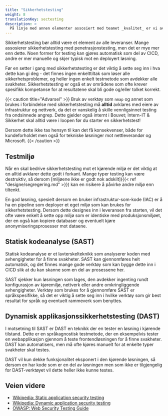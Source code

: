 ```yaml
---
title: "Sikkerhetstesting"
weight: 8
translationKey: sectesting
description: >
  På linje med annen elementer assosiert med teamet _kvalitet_ er vi avhengige av å kunne teste for å verifisere at vi har oppnådd målet. Sikkerhetstesting er et viktig ledd i dette, da vi gjennom testingen kan vise at leveransen ikke er sårbar for gitte angrepsmetoder.
---
```

Sikkerhetstesting bør alltid være et element av alle leveranser. Mange assosierer sikkerhetstesting med penetrasjonstesting, men det er mye mer enn dette. Noen former for testing kan gjøres automatisk som del av CICD, andre er mer manuelle og skjer typisk mot en deployert løsning. 

Før en setter i gang med sikkerhetstesting er det viktig å sette seg inn i hva dette kan gi deg - det finnes ingen enkelttiltak som løser alle sikkerhetsproblemer, og heller ingen enkelt testmetode som avdekker alle svakheter. Sikkerhetstesting er også et av områdene som ofte krever spesifikk kompetanse for at resultatene skal bli gode og/eller tolket korrekt. 

{{< caution title="Advarsel" >}}
Bruk av verktøy som `nmap` og annet som brukes i forbindelse med sikkerhetstesting må **alltid** avklares med eiere av infrastruktur og nettverk, da det er vanskelig å skille vennligsinnet testing fra ondsinnede angrep. Dette gjelder også internt i Bouvet; Intern-IT & Sikkerhet skal alltid være i loopen før du starter en sikkerhetstest! 

Dersom dette ikke tas hensyn til kan det få konsekvenser, både for kundeforholdet men også for tekniske løsninger mot nettleverandør og Microsoft. 
{{< /caution >}}

## Testmiljø
Når en skal bedrive sikkerhetstesting mot et kjørende miljø er det viktig at en alltid avklarer dette godt i forkant. Mange typer testing kan være destruktiv, så dersom [miljøene ikke er godt nok adskilt]({{< ref "designe/segregering.md" >}}) kan en risikere å påvirke andre miljø enn tiltenkt.

En god løsning, spesielt dersom en bruker infrastruktur-som-kode (IAC) er å ha en pipeline som deployer et eget miljø som kan brukes for sikkerhetstesting. Dersom dette designes inn i leveransen fra starten, vil det ofte være enkelt å sette opp miljø som er identiske med produksjonsmiljøet, der en også kan kopiere databaser og eventuelt kjøre anonymiseringsprosesser mot dataene. 

## Statisk kodeanalyse (SAST)
Statisk kodeanalyse er et lavterskelteknikk som analyserer koden med avhengigheter for å finne svakheter. SAST kan gjennomføres helt automatisk, og det finnes mange gode verktøy som kan bygge dette inn i CICD slik at du kan skanne som en del av prosessene her. 

SAST sjekker kun løsningen som lages, den avdekker ingenting rundt konfigurasjon av kjøremiljø, nettverk eller andre omkringliggende avhengigheter. Verktøy som brukes for å gjennomføre SAST er språkspesifikke, så det er viktig å sette seg inn i hvilke verktøy som gir best resultat for språk og eventuelt rammeverk som benyttes. 

## Dynamisk applikasjonssikkerhetstesting (DAST)
I motsetning til SAST er DAST en teknikk der en tester en løsning i kjørende tilstand. Dette er en språkagnostisk testmetode, der en eksempelvis tester en webapplikasjon gjennom å teste frontendløsningen for å finne svakheter. DAST kan automatisers, men må ofte kjøres manuelt for at enkelte typer svakheter skal testes.

DAST vil kun dekke funksjonalitet eksponert i den kjørende løsningen, så dersom en har kode som er en del av løsningen men som ikke er tilgjengelig for DAST-verktøyet vil dette heller ikke kunne testes. 

## Veien videre
* [Wikipedia: Static application security testing](https://en.wikipedia.org/wiki/Static_application_security_testing)
* [Wikipedia: Dynamic application security testing](https://en.wikipedia.org/wiki/Dynamic_application_security_testing)
* [OWASP: Web Security Testing Guide](https://owasp.org/www-project-web-security-testing-guide/)